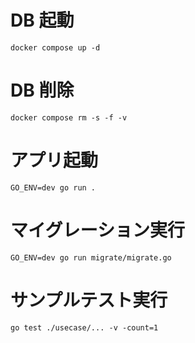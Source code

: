 # DB 起動

```
docker compose up -d
```

# DB 削除

```
docker compose rm -s -f -v
```

# アプリ起動

```
GO_ENV=dev go run .
```

# マイグレーション実行

```
GO_ENV=dev go run migrate/migrate.go
```

# サンプルテスト実行

```
go test ./usecase/... -v -count=1
```
